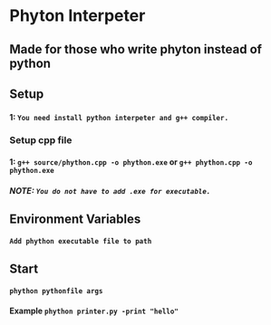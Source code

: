 # Phyton Interpeter
## Made for those who write phyton instead of python


## Setup
#### 1:  ``You need install python interpeter and g++ compiler.``

### Setup cpp file
#### 1: ``g++ source/phython.cpp -o phython.exe`` or ``g++ phython.cpp -o phython.exe``
##### NOTE: `You do not have to add .exe for executable.`

## Environment Variables
#### `Add phython executable file to path`

## Start
#### ``phython pythonfile args``

#### Example `phython printer.py -print "hello"`
